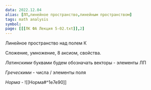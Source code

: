 ```yaml
---
data: 2022.12.04
alias: [ЛП,линейное пространство,линейным пространством]
tags: math analysis
symbol:
page: [[[ЛК ФА Лекция 5-02.txt]],2]
---
```

Линейное пространство над полем К

Сложение, умножение, 8 аксиом, свойства.

*Латинскими* буквами будем обозначать векторы - элементы ЛП

*Греческими* - числа / элементы поля

*Норма* - 
![[Норма#^1e7e90]]
